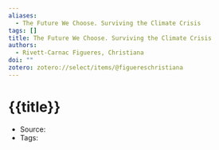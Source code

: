 ```yaml
---
aliases:
  - The Future We Choose. Surviving the Climate Crisis
tags: []
title: The Future We Choose. Surviving the Climate Crisis
authors:
  - Rivett-Carnac Figueres, Christiana
doi: ""
zotero: zotero://select/items/@figuereschristiana
---
```

<!-- START_TEMPLATE -->
# {{title}}

- Source:
- Tags: 
<!-- END_TEMPLATE -->